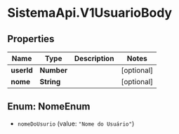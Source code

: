 # SistemaApi.V1UsuarioBody

## Properties
Name | Type | Description | Notes
------------ | ------------- | ------------- | -------------
**userId** | **Number** |  | [optional] 
**nome** | **String** |  | [optional] 

<a name="NomeEnum"></a>
## Enum: NomeEnum

* `nomeDoUsurio` (value: `"Nome do Usuário"`)

